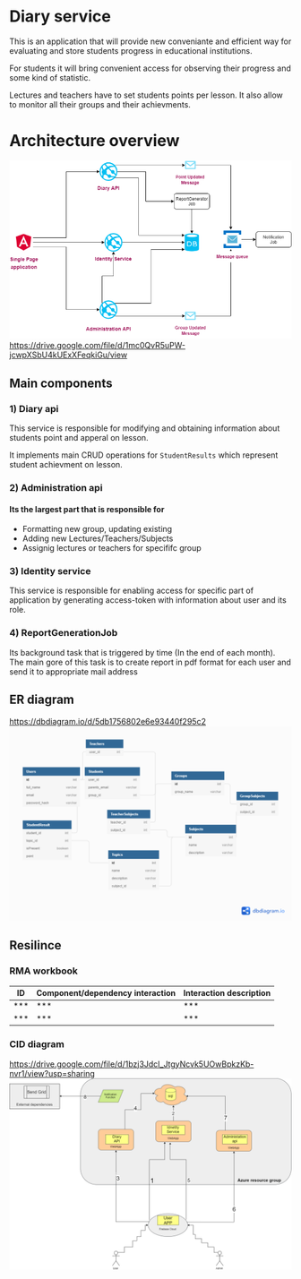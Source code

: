 # Diary service

This is an application that will provide new conveniante and efficient way for evaluating and store students progress in educational institutions.

For students it will bring convenient access for observing their progress and some kind of statistic.

Lectures and teachers have to set students points per lesson. It also allow to monitor all their groups and their achievments.

# Architecture overview
![GitHub Logo](/images/app-architecture.png)
https://drive.google.com/file/d/1mc0QvR5uPW-jcwpXSbU4kUExXFeqkiGu/view

## Main components

### 1) Diary api

This service is responsible for modifying and obtaining information about students point and apperal on lesson.

It implements main CRUD operations for `StudentResults` which represent student achievment on lesson.

### 2) Administration api

#### Its the largest part that is responsible for
- Formatting new group, updating existing
- Adding new Lectures/Teachers/Subjects
- Assignig lectures or teachers for specififc group

### 3) Identity service

This service is responsible for enabling access for specific part of application by generating access-token with information about user and its role.

### 4) ReportGenerationJob

Its background task that is triggered by time (In the end of each month).
The main gore of this task is to create report in pdf format for each user and send it to appropriate mail address


## ER diagram
https://dbdiagram.io/d/5db1756802e6e93440f295c2
![GitHub Logo](/images/er-diagram.png)

## Resilince
### RMA workbook

ID | Component/dependency interaction | Interaction description
------------ | ------------- | -------------
*** | *** | ***
*** | *** | ***
### CID diagram
https://drive.google.com/file/d/1bzj3JdcI_JtgyNcvk5UOwBpkzKb-nvr1/view?usp=sharing
![GitHub Logo](/images/CID-diagram.png)

